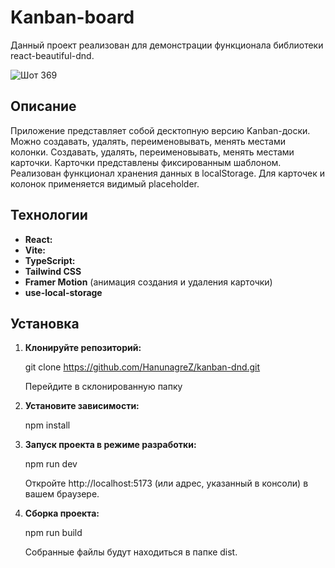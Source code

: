 # Kanban-board

Данный проект реализован для демонстрации функционала библиотеки react-beautiful-dnd.

![Шот 369](https://github.com/user-attachments/assets/250da6db-d2c8-4f43-b523-4ca35fb687ff)

## Описание

Приложение представляет собой десктопную версию Kanban-доски. Можно создавать, удалять, переименовывать, менять местами колонки. Создавать, удалять, переименовывать, менять местами карточки. Карточки представлены фиксированным шаблоном. Реализован функционал хранения данных в localStorage. Для карточек и колонок применяется видимый placeholder.

## Технологии

* **React:**  
* **Vite:**   
* **TypeScript:**   
* **Tailwind CSS**
* **Framer Motion** (анимация создания и удаления карточки)
* **use-local-storage** 

## Установка

1. **Клонируйте репозиторий:**
   
   git clone https://github.com/HanunagreZ/kanban-dnd.git

   Перейдите в склонированную папку
   
3. **Установите зависимости:**

   npm install

4. **Запуск проекта в режиме разработки:**
   
   npm run dev
   
   Откройте http://localhost:5173 (или адрес, указанный в консоли) в вашем браузере.

6. **Сборка проекта:**

   npm run build
   
   Собранные файлы будут находиться в папке dist.
